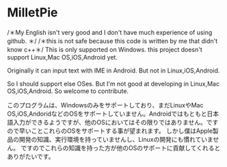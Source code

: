 # MilletPie
/＊My English isn't very good and I don't have much experience of using github. ＊/
/＊this is not safe because this code is written by me that didn't know c++＊/
This is only supported on Windows.
this project doesn't support Linux,Mac OS,iOS,Android yet.

Originally it can input text with IME in Android. But not in Linux,iOS,Android.

So I should support else OSes. But I'm not good at developing in Linux,Mac OS,iOS,Android.
So  welcome to contribute.


このプログラムは、Windowsのみをサポートしており、まだLinuxやMac OS,iOS,AndoridなどのOSをサポートしていません。Androidではもともと日本語入力ができるようですが、他のOSにおいてはその限りではありません。ですので早いことこれらのOSをサポートする事が望まれます。
しかし僕はApple製品の開発の知識、実行環境を持っていませんし、Linuxの開発にも慣れていません。
ですのでこれらの知識を持った方が他のOSのサポートに貢献してくれるとありがたいです。


